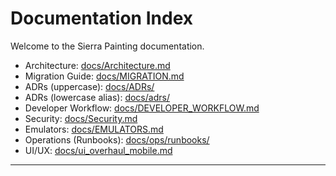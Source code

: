 # Documentation Index

Welcome to the Sierra Painting documentation.

- Architecture: [docs/Architecture.md](./Architecture.md)
- Migration Guide: [docs/MIGRATION.md](./MIGRATION.md)
- ADRs (uppercase): [docs/ADRs/](./ADRs/)
- ADRs (lowercase alias): [docs/adrs/](./adrs/)
- Developer Workflow: [docs/DEVELOPER_WORKFLOW.md](./DEVELOPER_WORKFLOW.md)
- Security: [docs/Security.md](./Security.md)
- Emulators: [docs/EMULATORS.md](./EMULATORS.md)
- Operations (Runbooks): [docs/ops/runbooks/](./ops/runbooks/)
- UI/UX: [docs/ui_overhaul_mobile.md](./ui_overhaul_mobile.md)

---